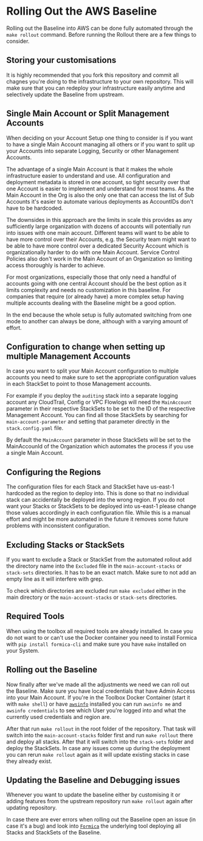 # Rolling Out the AWS Baseline

Rolling out the Baseline into AWS can be done fully automated through the `make rollout` command. Before running the Rollout there are a few things to consider.

## Storing your customisations

It is highly recommended that you fork this repository and commit all chagnes you're doing to the infrastructure to your own repository. This will make sure that you can redeploy your infrastructure easily anytime and selectively update the Baseline from upstream.

## Single Main Account or Split Management Accounts

When deciding on your Account Setup one thing to consider is if you want to have a single Main Account managing all others or if you want to split up your Accounts into separate Logging, Security or other Management Accounts.

The advantage of a single Main Account is that it makes the whole infrastructure easier to understand and use. All configuration and deployment metadata is stored in one account, so tight security over that one Account is easier to implement and understand for most teams. As the Main Account in the Org is also the only one that can access the list of Sub Accounts it's easier to automate various deployments as AccountIDs don't have to be hardcoded.

The downsides in this approach are the limits in scale this provides as any sufficiently large organization with dozens of accounts will potentially run into issues with one main account. Different teams will want to be able to have more control over their Accounts, e.g. the Security team might want to be able to have more control over a dedicated Security Account which is organizationally harder to do with one Main Account. Service Control Policies also don't work in the Main Account of an Organization so limiting access thoroughly is harder to achieve.

For most organizations, especially those that only need a handful of accounts going with one central Account should be the best option as it limits complexity and needs no customization in this baseline. For companies that require (or already have) a more complex setup having multiple accounts dealing with the Baseline might be a good option.

In the end because the whole setup is fully automated switching from one mode to another can always be done, although with a varying amount of effort.

## Configuration to change when setting up multiple Management Accounts

In case you want to split your Main Account configuration to multiple accounts you need to make sure to set the appropriate configuration values in each StackSet to point to those Management accounts.

For example if you deploy the `auditing` stack into a separate logging account any CloudTrail, Config or VPC Flowlogs will need the `MainAccount` parameter in their respective StackSets to be set to the ID of the respective Management Account. You can find all those StackSets by searching for `main-account-parameter` and setting that parameter directly in the `stack.config.yaml` file. 

By default the `MainAccount` parameter in those StackSets will be set to the MainAccounId of the Organization which automates the process if you use a single Main Account.


## Configuring the Regions

The configuration files for each Stack and StackSet have us-east-1 hardcoded as the region to deploy into. This is done so that no individual stack can accidentally be deployed into the wrong region. If you do not want your Stacks or StackSets to be deployed into us-east-1 please change those values accordingly in each configuration file. While this is a manual effort and might be more automated in the future it removes some future problems with inconsistent configuration.

## Excluding Stacks or StackSets

If you want to exclude a Stack or StackSet from the automated rollout add the directory name into the `Excluded` file in the `main-account-stacks` or `stack-sets` directories. It has to be an exact match. Make sure to not add an empty line as it will interfere with grep. 

To check which directories are excluded run `make excluded` either in the main directory or the `main-account-stacks` or `stack-sets` directories.

## Required Tools

When using the toolbox all required tools are already installed. In case you do not want to or can't use the Docker container you need to install Formica with `pip install formica-cli` and make sure you have `make` installed on your System.

## Rolling out the Baseline

Now finally after we've made all the adjustments we need we can roll out the Baseline. Make sure you have local credentials that have Admin Access into your Main Account. If you're in the Toolbox Docker Container (start it with `make shell`) or have [`awsinfo`](https://theserverlessway.com/tools/awsinfo/) installed you can run `awsinfo me` and `awsinfo credentials` to see which User you're logged into and what the currently used credentials and region are.

After that run `make rollout` in the root folder of the repository. That task will switch into the `main-account-stacks` folder first and run `make rollout` there and deploy all stacks. After that it will switch into the `stack-sets` folder and deploy the StackSets. In case any issues come up during the deployment you can rerun `make rollout` again as it will update existing stacks in case they already exist.

## Updating the Baseline and Debugging issues

Whenever you want to update the baseline either by customising it or adding features from the upstream repository run `make rollout` again after updating repository.

In case there are ever errors when rolling out the Baseline open an issue (in case it's a bug) and look into [`Formica`](https://theserverlessway.com/tools/formica/) the underlying tool deploying all Stacks and StackSets of the Baseline.